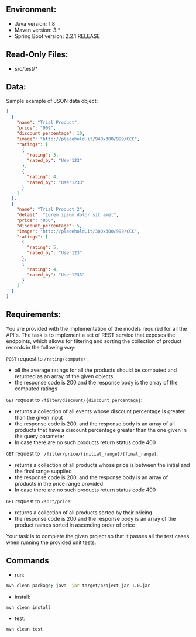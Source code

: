 ## Environment:
- Java version: 1.8
- Maven version: 3.*
- Spring Boot version: 2.2.1.RELEASE

## Read-Only Files:
- src/test/*

## Data:
Sample example of JSON data object:
```json
[
  {
    "name": "Trial Product",
    "price": "909",
    "discount_percentage": 10,
    "image": "http://placehold.it/940x300/999/CCC",
    "ratings": [
      {
        "rating": 3,
        "rated_by": "User123"
      },
      {
        "rating": 4,
        "rated_by": "User1233"
      }
    ]
  },
  {
    "name": "Trial Product 2",
    "detail": "Lorem ipsum dolor sit amet",
    "price": "850",
    "discount_percentage": 5,
    "image": "http://placehold.it/300x300/999/CCC",
    "ratings": [
      {
        "rating": 5,
        "rated_by": "User123"
      },
      {
        "rating": 4,
        "rated_by": "User1233"
      }
    ]
  }
]
```

## Requirements:
You are provided with the implementation of the models required for all the API's. The task is to implement a set of REST service that exposes the endpoints, which allows for filtering and sorting the collection of product records in the following way:


`POST` request to `/rating/compute/` :
* all the average ratings for all the products should be computed and returned as an array of the given objects.
* the response code is 200 and the response body is the array of the computed ratings


`GET` request to `/filter/discount/{discount_percentage}`:
* returns a collection of all events whose discount percentage is greater than the given input
* the response code is 200, and the response body is an array of all products that have a discount percentage greater than the one given in the query parameter
* In case there are no such products return status code 400


`GET` request to ` /filter/price/{initial_range}/{final_range}`:
* returns a collection of all products whose price is between the initial and the final range supplied
* the response code is 200, and the response body is an array of products in the price range provided
* In case there are no such products return status code 400


`GET` request to `/sort/price`:
* returns a collection of all products sorted by their pricing
* the response code is 200 and the response body is an array of the product names sorted in ascending order of price


Your task is to complete the given project so that it passes all the test cases when running the provided unit tests.

## Commands
- run: 
```bash
mvn clean package; java -jar target/project_jar-1.0.jar
```
- install: 
```bash
mvn clean install
```
- test: 
```bash
mvn clean test
```
